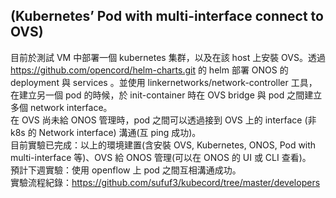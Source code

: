 ## (Kubernetes’ Pod with multi-interface connect to OVS)
目前於測試 VM 中部署一個 kubernetes 集群，以及在該 host 上安裝 OVS。透過 https://github.com/opencord/helm-charts.git 的 helm 部署 ONOS 的 deployment 與 services 。並使用 linkernetworks/network-controller 工具，在建立另一個 pod 的時候，於 init-container 時在 OVS bridge 與 pod 之間建立多個 network interface。  
在 OVS 尚未給 ONOS 管理時，pod 之間可以透過接到 OVS 上的 interface (非 k8s 的 Network interface) 溝通(互 ping 成功)。  
目前實驗已完成：以上的環境建置(含安裝 OVS, Kubernetes, ONOS, Pod with multi-interface 等)、OVS 給 ONOS 管理(可以在 ONOS 的 UI 或 CLI 查看)。  
預計下週實驗：使用 openflow 上 pod 之間互相溝通成功。  
實驗流程紀錄：https://github.com/sufuf3/kubecord/tree/master/developers  
